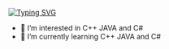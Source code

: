 [![Typing SVG](https://readme-typing-svg.demolab.com?font=Cairo+Play&pause=1000&color=3856F7&background=190731F1&random=false&width=435&lines=%F0%9F%91%8BHi%2C+I%E2%80%99m+%40PhantomChV;%F0%9F%A5%85+2023+Goals%3A+Contribute+more+to+Open+Source+projects.;%26+Develop+my+own+projects)](https://git.io/typing-svg)
- 👀 I’m interested in C++ JAVA and C#
- 🌱 I’m currently learning C++ JAVA and C#


<!---
PhantomChV/PhantomChV is a ✨ special ✨ repository because its `README.md` (this file) appears on your GitHub profile.
You can click the Preview link to take a look at your changes.
--->
